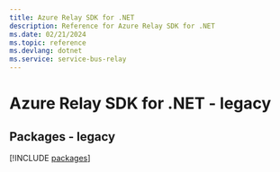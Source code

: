 ```yaml
---
title: Azure Relay SDK for .NET
description: Reference for Azure Relay SDK for .NET
ms.date: 02/21/2024
ms.topic: reference
ms.devlang: dotnet
ms.service: service-bus-relay
---
```

# Azure Relay SDK for .NET - legacy
## Packages - legacy
[!INCLUDE [packages](relay-index.md)]